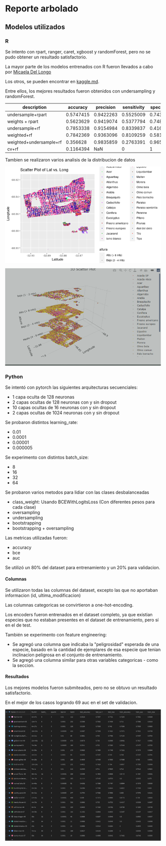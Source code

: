# Reporte arbolado

## Modelos utilizados

### R

Se intento con rpart, ranger, caret, xgboost y randomForest, pero no se pudo obtener un resultado satisfactorio.

La mayor parte de los modelos entrenados con R fueron llevados a cabo
por [Micaela Del Longo](https://github.com/MicaKil/ia-uncuyo-2023/blob/main/tp7-ml/tp7-reporte-arbolado.md)

Los otros, se pueden encontrar en [kaggle.md](kaggle.md).

Entre ellos, los mejores resultados fueron obtenidos con undersampling y randomForest.

| description             | accuracy  | precision | sensitivity | specificity | 
|-------------------------|-----------|-----------|-------------|-------------|
| undersample+rpart       | 0.5747415 | 0.9422263 | 0.5525009   | 0.7432796   |
| weights + rpart         | 0.5623629 | 0.9419074 | 0.5377794   | 0.7486559   |
| undersample+rf          | 0.7853338 | 0.9154984 | 0.8339837   | 0.4166667   |
| weighted+rf             | 0.7842369 | 0.9363096 | 0.8109259   | 0.5819892   |
| weighted+undersample+rf | 0.356628  | 0.9835859 | 0.2763391   | 0.9650538   |
| cv+rf                   | 0.1164394 | NaN       | 0           | 1           |

Tambien se realizaron varios analisis de la distribucion de datos

![img_10.png](img_10.png)

![img_9.png](img_9.png)

### Python

Se intentó con pytorch las siguientes arquitecturas secuenciales:

- 1 capa oculta de 128 neuronas
- 2 capas ocultas de 128 neuronas con y sin dropout
- 10 capas ocultas de 16 neuronas con y sin dropout
- 2 capas ocultas de 1024 neuronas con y sin dropout

Se probaron distintos learning_rate:

- 0.01
- 0.0001
- 0.00001
- 0.000005

Se experimento con distintos batch_size:

- 8
- 16
- 32
- 64

Se probaron varios metodos para lidiar con las clases desbalanceadas

- class_weight: Usando BCEWithLogitsLoss (Con diferentes pesos para cada clase)
- oversampling
- undersampling
- bootstrapping
- bootstrapping + oversampling

Las metricas utilizadas fueron:

- accuracy
- bce
- auc

Se utilizó un 80% del dataset para entrenamiento y un 20% para validacion.

#### Columnas

Se utilizaron todas las columnas del dataset, excepto las que no aportaban informacion (id, ultima_modificacion)

Las columnas categoricas se convirtieron a one-hot-encoding.

Los encoders fueron entrenados en el dataset completo, ya que existian especies que no estaban presentes en el dataset
de entrenamiento, pero sí en el de test.

También se experimento con feature engineering:

- Se agregó una columna que indicaba la "peligrosidad" esperada de una especie, basado en la cantidad de ejemplares de
  esa especie que tenian inclinacion peligrosa en el conjunto de entrenamiento.
- Se agregó una columna similar para otras variables categoricas - como la seccion.

#### Resultados

Los mejores modelos fueron submiteados, pero no se obtuvo un resultado satisfactorio.

En el mejor de los casos logrando 69 auc en el set de validacion.

![img_8.png](img_8.png)
